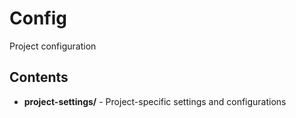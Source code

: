 # Config

Project configuration

## Contents

- **project-settings/** - Project-specific settings and configurations